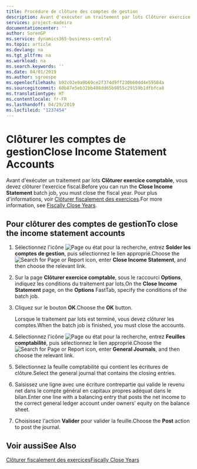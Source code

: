 ```yaml
---
title: Procédure de clôture des comptes de gestion
description: Avant d'exécuter un traitement par lots Clôturer exercice comptable, vous devez clôturer l'exercice fiscal.
services: project-madeira
documentationcenter: ''
author: SorenGP
ms.service: dynamics365-business-central
ms.topic: article
ms.devlang: na
ms.tgt_pltfrm: na
ms.workload: na
ms.search.keywords: ''
ms.date: 04/01/2019
ms.author: sgroespe
ms.openlocfilehash: b92c92e9a9b69ce2f374d9ff230b60dd4e59584a
ms.sourcegitcommit: 60b87e5eb32bb408dd65b9855c29159b1dfbfca8
ms.translationtype: HT
ms.contentlocale: fr-FR
ms.lasthandoff: 04/29/2019
ms.locfileid: "1237454"
---
```

# <a name="close-income-statement-accounts"></a><span data-ttu-id="92d5e-103">Clôturer les comptes de gestion</span><span class="sxs-lookup"><span data-stu-id="92d5e-103">Close Income Statement Accounts</span></span>
<span data-ttu-id="92d5e-104">Avant d'exécuter un traitement par lots **Clôturer exercice comptable**, vous devez clôturer l'exercice fiscal.</span><span class="sxs-lookup"><span data-stu-id="92d5e-104">Before you can run the **Close Income Statement** batch job, you must close the fiscal year.</span></span> <span data-ttu-id="92d5e-105">Pour plus d'informations, voir [Clôturer fiscalement des exercices](how-to-fiscally-close-years.md).</span><span class="sxs-lookup"><span data-stu-id="92d5e-105">For more information, see [Fiscally Close Years](how-to-fiscally-close-years.md).</span></span>  

## <a name="to-close-the-income-statement-accounts"></a><span data-ttu-id="92d5e-106">Pour clôturer des comptes de gestion</span><span class="sxs-lookup"><span data-stu-id="92d5e-106">To close the income statement accounts</span></span>  

1.  <span data-ttu-id="92d5e-107">Sélectionnez l'icône ![Page ou état pour la recherche](../../media/ui-search/search_small.png "Page ou état pour la recherche"), entrez **Solder les comptes de gestion**, puis sélectionnez le lien approprié.</span><span class="sxs-lookup"><span data-stu-id="92d5e-107">Choose the ![Search for Page or Report](../../media/ui-search/search_small.png "Search for Page or Report icon") icon, enter **Close Income Statement**, and then choose the relevant link.</span></span>  
2.  <span data-ttu-id="92d5e-108">Sur la page **Clôturer exercice comptable**, sous le raccourci **Options**, indiquez les conditions du traitement par lots.</span><span class="sxs-lookup"><span data-stu-id="92d5e-108">On the **Close Income Statement** page, on the **Options** FastTab, specify the conditions of the batch job.</span></span>  
3.  <span data-ttu-id="92d5e-109">Cliquez sur le bouton **OK**.</span><span class="sxs-lookup"><span data-stu-id="92d5e-109">Choose the **OK** button.</span></span>  

    <span data-ttu-id="92d5e-110">Lorsque le traitement par lots est terminé, vous devez clôturer les comptes.</span><span class="sxs-lookup"><span data-stu-id="92d5e-110">When the batch job is finished, you must close the accounts.</span></span>  

4.  <span data-ttu-id="92d5e-111">Sélectionnez l'icône ![Page ou état pour la recherche](../../media/ui-search/search_small.png "Page ou état pour la recherche"), entrez **Feuilles comptabilité**, puis sélectionnez le lien approprié.</span><span class="sxs-lookup"><span data-stu-id="92d5e-111">Choose the ![Search for Page or Report](../../media/ui-search/search_small.png "Search for Page or Report icon") icon, enter **General Journals**, and then choose the relevant link.</span></span>  
5.  <span data-ttu-id="92d5e-112">Sélectionnez la feuille comptabilité qui contient les écritures de clôture.</span><span class="sxs-lookup"><span data-stu-id="92d5e-112">Select the general journal that contains the closing entries.</span></span>  
6.  <span data-ttu-id="92d5e-113">Saisissez une ligne avec une écriture contrepartie qui valide le revenu net dans le compte général en capitaux propres adéquat dans le bilan.</span><span class="sxs-lookup"><span data-stu-id="92d5e-113">Enter one line with a balancing entry that posts the net income to the correct general ledger account under owners’ equity on the balance sheet.</span></span>  
7.  <span data-ttu-id="92d5e-114">Choisissez l'action **Valider** pour valider la feuille.</span><span class="sxs-lookup"><span data-stu-id="92d5e-114">Choose the **Post** action to post the journal.</span></span>  

## <a name="see-also"></a><span data-ttu-id="92d5e-115">Voir aussi</span><span class="sxs-lookup"><span data-stu-id="92d5e-115">See Also</span></span>  
 [<span data-ttu-id="92d5e-116">Clôturer fiscalement des exercices</span><span class="sxs-lookup"><span data-stu-id="92d5e-116">Fiscally Close Years</span></span>](how-to-fiscally-close-years.md)
